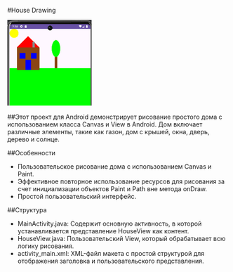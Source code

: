 #House Drawing


![Screenshot](https://github.com/KazbekovAktenir/HouseDrawing/blob/main/housedraw.png)

##Этот проект для Android демонстрирует рисование простого дома с использованием класса Canvas и View в Android. Дом включает различные элементы, такие как газон, дом с крышей, окна, дверь, дерево и солнце.

##Особенности
* Пользовательское рисование дома с использованием Canvas и Paint.
* Эффективное повторное использование ресурсов для рисования за счет инициализации объектов Paint и Path вне метода onDraw.
* Простой пользовательский интерфейс.

##Структура
* MainActivity.java: Содержит основную активность, в которой устанавливается представление HouseView как контент.
* HouseView.java: Пользовательский View, который обрабатывает всю логику рисования.
* activity_main.xml: XML-файл макета с простой структурой для отображения заголовка и пользовательского представления.
